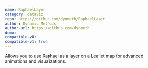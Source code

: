 ```yaml
---
name: RaphaelLayer
category: dataviz
repo: https://github.com/dynmeth/RaphaelLayer
author: Dynamic Methods
author-url: https://github.com/dynmeth
demo: 
compatible-v0:
compatible-v1: true
---
```


Allows you to use <a href="http://raphaeljs.com/">Raphael</a> as a layer on a Leaflet map for advanced animations and visualizations.
